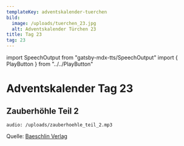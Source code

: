 ```yaml
---
templateKey: adventskalender-tuerchen
bild:
  image: /uploads/tuerchen_23.jpg
  alt: Adventskalender Türchen 23
title: Tag 23
tag: 23
---
```


import SpeechOutput from "gatsby-mdx-tts/SpeechOutput"
import { PlayButton } from "../../PlayButton"

<SpeechOutput id="adventskalender-tag-23" customPlayButton={PlayButton}>

# Adventskalender Tag 23

## Zauberhöhle Teil 2

`audio: /uploads/zauberhoehle_teil_2.mp3`

Quelle: [Baeschlin Verlag](https://baeschlinverlag.lesestoff.ch/detail/ISBN-9783855463558/Kammerecker-Swantje/Die-Zauberh%C3%B6hle?bpmctrl=bpmrownr.1%7Cforeign.338921-1-0-0)

</SpeechOutput>

